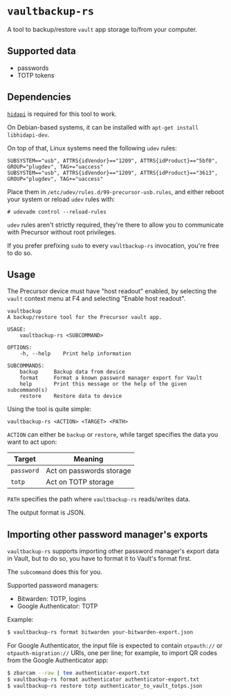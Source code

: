 # `vaultbackup-rs`

A tool to backup/restore `vault` app storage to/from your computer.

## Supported data

 - passwords
 - TOTP tokens

## Dependencies

[`hidapi`](https://github.com/libusb/hidapi) is required for this tool to work.

On Debian-based systems, it can be installed with `apt-get install libhidapi-dev`.

On top of that, Linux systems need the following `udev` rules:

```udev
SUBSYSTEM=="usb", ATTRS{idVendor}=="1209", ATTRS{idProduct}=="5bf0", GROUP="plugdev", TAG+="uaccess"
SUBSYSTEM=="usb", ATTRS{idVendor}=="1209", ATTRS{idProduct}=="3613", GROUP="plugdev", TAG+="uaccess"
```

Place them in `/etc/udev/rules.d/99-precursor-usb.rules`, and either reboot your system or reload `udev` rules with:

```
# udevadm control --reload-rules
```

`udev` rules aren't strictly required, they're there to allow you to communicate with Precursor without root privileges.

If you prefer prefixing `sudo` to every `vaultbackup-rs` invocation, you're free to do so.

## Usage

The Precursor device must have "host readout" enabled, by selecting the `vault` context menu at F4
and selecting "Enable host readout".

```
vaultbackup
A backup/restore tool for the Precursor vault app.

USAGE:
    vaultbackup-rs <SUBCOMMAND>

OPTIONS:
    -h, --help    Print help information

SUBCOMMANDS:
    backup     Backup data from device
    format     Format a known password manager export for Vault
    help       Print this message or the help of the given subcommand(s)
    restore    Restore data to device
```

Using the tool is quite simple:

```
vaultbackup-rs <ACTION> <TARGET> <PATH>
```

`ACTION` can either be `backup` or `restore`, while target specifies the data you want to act upon:

| Target  | Meaning  |
|---|---|
|`password`|Act on passwords storage|
|`totp`|Act on TOTP storage|

`PATH` specifies the path where `vaultbackup-rs` reads/writes data.

The output format is JSON.

## Importing other password manager's exports

`vaultbackup-rs` supports importing other password manager's export data in Vault, but to do so, you have to format it to Vault's format first.

The `subcommand` does this for you.

Supported password managers:
 - Bitwarden: TOTP, logins
 - Google Authenticator: TOTP

Example:

```bash
$ vaultbackup-rs format bitwarden your-bitwarden-export.json
```

For Google Authenticator, the input file is expected to contain
`otpauth://` or `otpauth-migration://` URIs, one per line; for example,
to import QR codes from the Google Authenticator app:

```bash
$ zbarcam --raw | tee authenticator-export.txt
$ vaultbackup-rs format authenticator authenticator-export.txt
$ vaultbackup-rs restore totp authenticator_to_vault_totps.json
```
